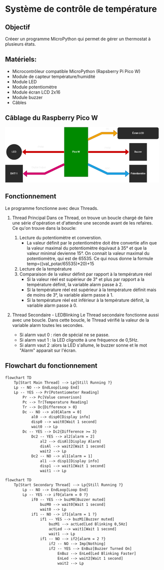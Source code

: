 # Système de contrôle de température
## Objectif
Créeer un programme MicroPython qui permet de gérer un thermostat à plusieurs états.

## Matériels:
* Microcontrôleur compatible MicroPython (Rapsberry Pi Pico W)
* Module de capteur température/humidité
* Module LED
* Module potentiomètre
* Module écran LCD 2x16
* Module buzzer
* Câbles

## Câblage du Raspberry Pico W
![cablage_LCD](Images/cablage.png)

## Fonctionnement
Le programme fonctionne avec deux Threads.
1. Thread Principal
    Dans ce Thread, on trouve un boucle chargé de faire une série d'opération et d'attendre une seconde avant de les refaires.
    Ce qu'on trouve dans la boucle:
    1. Lecture du potentiomètre et converstion.
        * La valeur définit par le potentiomètre doit être convertie afin que la valeur maximal du potentiomètre équivaut à 35° et que la valeur minimal devienne 15°.
        On connait la valeur maximal du potentiomètre, qui est de 65535. 
        Ce qui nous donne la formule temp=((val_potar/65535)*20)+15
    2. Lecture de la température
    3. Comparaison de la valeur définit par rapport à la température réel
        * Si la valeur réel est supérieur de 3° et plus par rapport a la température définit, la variable alarm passe à 2.
        * Si la température réel est supérieur à la température définit mais de moins de 3°, la variable alarm passe à 1.
        * Si la température réel est inférieur à la température définit, la variable alarm passe à 0.


2. Thread Secondaire - LEDBlinking
    Le Thread secondaire fonctionne aussi avec une boucle. Dans cette boucle, le Thread vérifié la valeur de la variable alarm toutes les secondes.
    * Si alarm vaut 0 : rien de spécial ne se passe.
    * Si alarm vaut 1 : la LED clignotte à une fréquence de 0,5Hz. 
    * Si alarm vaut 2 :alors la LED s'allume, le buzzer sonne et le mot "Alarm" apparait sur l'écran.

## Flowchart du fonctionnement
```mermaid
flowchart TD
    Tp[Start Main Thread] --> Lp{Still Running ?}
    Lp -- NO --> EndLoop[Loop End]
    Lp -- YES --> Pr[Potentiometer Reading]
        Pr --> Pc[Value converison]
        Pc --> Tr[Temperature Reading]
        Tr --> Dc{Difference > 0}
        Dc -- NO --> al0[Alarm = 0]
            al0 --> disp0[Display info]
            disp0 --> wait0[Wait 1 second]
            wait0 --> Lp
        Dc -- YES --> Dc2{Difference >= 3}
            Dc2 -- YES --> al2[alarm = 2]
                al2 --> disAl[Display Alarm]
                disAl --> wait2[Wait 1 second]
                wait2 --> Lp
            Dc2 -- NO --> al1[alarm = 1]
                al1 --> disp1[Display info]
                disp1 --> wait1[Wait 1 second]
                wait1 --> Lp    
```

```mermaid
flowchart TD
    Tp[Start Secondary Thread] --> Lp{Still Running ?}
        Lp -- NO --> EndLoop[Loop End]
        Lp -- YES --> if0{alarm = 0 ?}
            if0 -- YES --> buzM0[Buzzer muted]
                buzM0 --> wait0[Wait 1 second]
                wait0 --> Lp
            if1 -- NO --> if1{alarm = 1 ?}
                if1 -- YES --> buzM1[Buzzer muted]
                    buzM1 --> actLed[Led Blinking 0,5Hz]
                    actLed --> wait1[Wait 1 second]
                    wait1 --> Lp
                if1 -- NO --> if2{alarm = 2 ?}
                    if2 -- NO --> Imp[Nothing]
                    if2 -- YES --> EnBuz[Buzzer Turned On]
                        EnBuz --> EnLed[Led Blinking Faster]
                        EnLed --> wait2[Wait 1 second]
                        wait2 --> Lp
```
    
